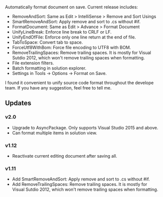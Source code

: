 Automatically format document on save. Current release includes:

* RemoveAndSort: Same as Edit > IntelliSense > Remove and Sort Usings
* SmartRemoveAndSort: Apply remove and sort to .cs without #if.
* FormatDocument: Same as Edit > Advance > Format Document
* UnifyLineBreak: Enforce line break to CRLF or LF.
* UnifyEndOfFile: Enforce only one line return at the end of file.
* TabToSpace: Convert tab to space.
* ForceUtf8WithBom: Force file encoding to UTF8 with BOM.
* RemoveTrailingSpaces: Remove trailing spaces. It is mostly for Visual Sutdio 2012, which won't remove trailing spaces when formatting.
* File extension filters.
* Batch formatting in solution explorer.
* Settings in Tools -> Options -> Format on Save.

I found it convenient to unify source code format throughout the develope team. If you have any suggestion, feel free to tell me.

## Updates

### v2.0

* Upgrade to AsyncPackage. Only supports Visual Studio 2015 and above.
* Can format multiple items in solution view.

### v1.12

* Reactivate current editing document after saving all.

### v1.11

* Add SmartRemoveAndSort: Apply remove and sort to .cs without #if.
* Add RemoveTrailingSpaces: Remove trailing spaces. It is mostly for Visual Sutdio 2012, which won't remove trailing spaces when formatting.

